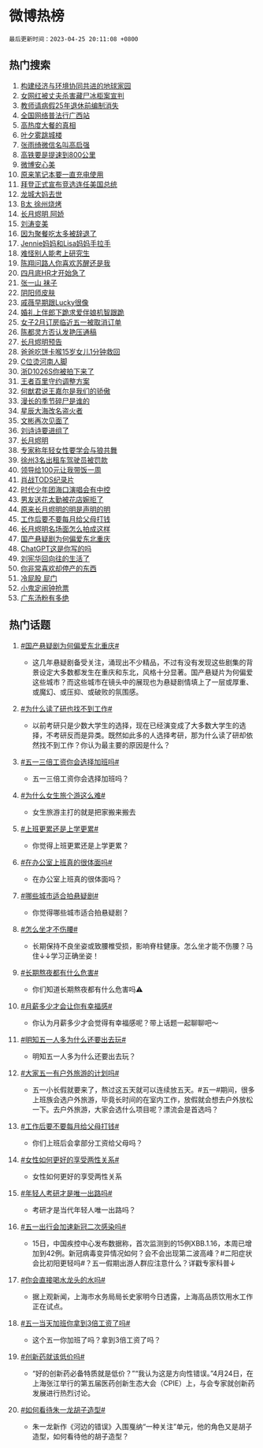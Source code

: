 # 微博热榜

`最后更新时间：2023-04-25 20:11:08 +0800`

## 热门搜索

1. [构建经济与环境协同共进的地球家园](https://m.weibo.cn/search?containerid=100103type%3D1%26t%3D10%26q%3D%23%E6%9E%84%E5%BB%BA%E7%BB%8F%E6%B5%8E%E4%B8%8E%E7%8E%AF%E5%A2%83%E5%8D%8F%E5%90%8C%E5%85%B1%E8%BF%9B%E7%9A%84%E5%9C%B0%E7%90%83%E5%AE%B6%E5%9B%AD%23&stream_entry_id=51&isnewpage=1&extparam=seat%3D1%26pos%3D0%26dgr%3D0%26filter_type%3Drealtimehot%26stream_entry_id%3D51%26c_type%3D51%26cate%3D10103%26display_time%3D1682424667%26pre_seqid%3D1682424667448927202187&luicode=10000011&lfid=106003type%253D25%2526t%253D3%2526disable_hot%253D1%2526filter_type%253Drealtimehot)
1. [女网红被丈夫杀害藏尸冰柜案宣判](https://m.weibo.cn/search?containerid=100103type%3D1%26t%3D10%26q%3D%23%E5%A5%B3%E7%BD%91%E7%BA%A2%E8%A2%AB%E4%B8%88%E5%A4%AB%E6%9D%80%E5%AE%B3%E8%97%8F%E5%B0%B8%E5%86%B0%E6%9F%9C%E6%A1%88%E5%AE%A3%E5%88%A4%23&stream_entry_id=31&isnewpage=1&extparam=seat%3D1%26cate%3D5001%26dgr%3D0%26realpos%3D1%26stream_entry_id%3D31%26pos%3D0%26flag%3D1%26lcate%3D5001%26filter_type%3Drealtimehot%26q%3D%2523%25E5%25A5%25B3%25E7%25BD%2591%25E7%25BA%25A2%25E8%25A2%25AB%25E4%25B8%2588%25E5%25A4%25AB%25E6%259D%2580%25E5%25AE%25B3%25E8%2597%258F%25E5%25B0%25B8%25E5%2586%25B0%25E6%259F%259C%25E6%25A1%2588%25E5%25AE%25A3%25E5%2588%25A4%2523%26c_type%3D31%26band_rank%3D1%26display_time%3D1682424667%26pre_seqid%3D1682424667448927202187&luicode=10000011&lfid=106003type%253D25%2526t%253D3%2526disable_hot%253D1%2526filter_type%253Drealtimehot)
1. [教师请病假25年退休前编制消失](https://m.weibo.cn/search?containerid=100103type%3D1%26t%3D10%26q%3D%23%E6%95%99%E5%B8%88%E8%AF%B7%E7%97%85%E5%81%8725%E5%B9%B4%E9%80%80%E4%BC%91%E5%89%8D%E7%BC%96%E5%88%B6%E6%B6%88%E5%A4%B1%23&stream_entry_id=31&isnewpage=1&extparam=seat%3D1%26cate%3D5001%26dgr%3D0%26realpos%3D2%26stream_entry_id%3D31%26pos%3D1%26flag%3D2%26lcate%3D5001%26filter_type%3Drealtimehot%26q%3D%2523%25E6%2595%2599%25E5%25B8%2588%25E8%25AF%25B7%25E7%2597%2585%25E5%2581%258725%25E5%25B9%25B4%25E9%2580%2580%25E4%25BC%2591%25E5%2589%258D%25E7%25BC%2596%25E5%2588%25B6%25E6%25B6%2588%25E5%25A4%25B1%2523%26c_type%3D31%26band_rank%3D2%26display_time%3D1682424667%26pre_seqid%3D1682424667448927202187&luicode=10000011&lfid=106003type%253D25%2526t%253D3%2526disable_hot%253D1%2526filter_type%253Drealtimehot)
1. [全国网络普法行广西站](https://m.weibo.cn/search?containerid=100103type%3D1%26t%3D10%26q%3D%23%E5%85%A8%E5%9B%BD%E7%BD%91%E7%BB%9C%E6%99%AE%E6%B3%95%E8%A1%8C%E5%B9%BF%E8%A5%BF%E7%AB%99%23&stream_entry_id=31&isnewpage=1&extparam=seat%3D1%26cate%3D5001%26dgr%3D0%26realpos%3D3%26stream_entry_id%3D31%26pos%3D2%26flag%3D0%26lcate%3D5001%26filter_type%3Drealtimehot%26q%3D%2523%25E5%2585%25A8%25E5%259B%25BD%25E7%25BD%2591%25E7%25BB%259C%25E6%2599%25AE%25E6%25B3%2595%25E8%25A1%258C%25E5%25B9%25BF%25E8%25A5%25BF%25E7%25AB%2599%2523%26c_type%3D31%26band_rank%3D3%26display_time%3D1682424667%26pre_seqid%3D1682424667448927202187&luicode=10000011&lfid=106003type%253D25%2526t%253D3%2526disable_hot%253D1%2526filter_type%253Drealtimehot)
1. [高热度大餐的真相](https://m.weibo.cn/search?containerid=100103type%3D1%26t%3D10%26q%3D%23%E9%AB%98%E7%83%AD%E5%BA%A6%E5%A4%A7%E9%A4%90%E7%9A%84%E7%9C%9F%E7%9B%B8%23&stream_entry_id=31&isnewpage=1&extparam=seat%3D1%26cate%3D5001%26dgr%3D0%26topic_ad%3D1%26stream_entry_id%3D31%26pos%3D3%26lcate%3D5001%26filter_type%3Drealtimehot%26q%3D%2523%25E9%25AB%2598%25E7%2583%25AD%25E5%25BA%25A6%25E5%25A4%25A7%25E9%25A4%2590%25E7%259A%2584%25E7%259C%259F%25E7%259B%25B8%2523%26c_type%3D31%26band_rank%3D4%26adid%3D187436%26display_time%3D1682424667%26pre_seqid%3D1682424667448927202187&luicode=10000011&lfid=106003type%253D25%2526t%253D3%2526disable_hot%253D1%2526filter_type%253Drealtimehot)
1. [叶夕雾跳城楼](https://m.weibo.cn/search?containerid=100103type%3D1%26t%3D10%26q%3D%23%E5%8F%B6%E5%A4%95%E9%9B%BE%E8%B7%B3%E5%9F%8E%E6%A5%BC%23&stream_entry_id=31&isnewpage=1&extparam=seat%3D1%26cate%3D5001%26dgr%3D0%26realpos%3D4%26stream_entry_id%3D31%26pos%3D4%26flag%3D1%26lcate%3D5001%26filter_type%3Drealtimehot%26q%3D%2523%25E5%258F%25B6%25E5%25A4%2595%25E9%259B%25BE%25E8%25B7%25B3%25E5%259F%258E%25E6%25A5%25BC%2523%26c_type%3D31%26band_rank%3D4%26display_time%3D1682424667%26pre_seqid%3D1682424667448927202187&luicode=10000011&lfid=106003type%253D25%2526t%253D3%2526disable_hot%253D1%2526filter_type%253Drealtimehot)
1. [张雨绮微信名叫高启强](https://m.weibo.cn/search?containerid=100103type%3D1%26t%3D10%26q%3D%23%E5%BC%A0%E9%9B%A8%E7%BB%AE%E5%BE%AE%E4%BF%A1%E5%90%8D%E5%8F%AB%E9%AB%98%E5%90%AF%E5%BC%BA%23&stream_entry_id=31&isnewpage=1&extparam=seat%3D1%26cate%3D5001%26dgr%3D0%26realpos%3D5%26stream_entry_id%3D31%26pos%3D5%26flag%3D2%26lcate%3D5001%26filter_type%3Drealtimehot%26q%3D%2523%25E5%25BC%25A0%25E9%259B%25A8%25E7%25BB%25AE%25E5%25BE%25AE%25E4%25BF%25A1%25E5%2590%258D%25E5%258F%25AB%25E9%25AB%2598%25E5%2590%25AF%25E5%25BC%25BA%2523%26c_type%3D31%26band_rank%3D5%26display_time%3D1682424667%26pre_seqid%3D1682424667448927202187&luicode=10000011&lfid=106003type%253D25%2526t%253D3%2526disable_hot%253D1%2526filter_type%253Drealtimehot)
1. [高铁要是提速到800公里](https://m.weibo.cn/search?containerid=100103type%3D1%26t%3D10%26q%3D%E9%AB%98%E9%93%81%E8%A6%81%E6%98%AF%E6%8F%90%E9%80%9F%E5%88%B0800%E5%85%AC%E9%87%8C&stream_entry_id=31&isnewpage=1&extparam=seat%3D1%26cate%3D5001%26dgr%3D0%26realpos%3D6%26stream_entry_id%3D31%26pos%3D6%26flag%3D2%26lcate%3D5001%26filter_type%3Drealtimehot%26q%3D%25E9%25AB%2598%25E9%2593%2581%25E8%25A6%2581%25E6%2598%25AF%25E6%258F%2590%25E9%2580%259F%25E5%2588%25B0800%25E5%2585%25AC%25E9%2587%258C%26c_type%3D31%26band_rank%3D6%26display_time%3D1682424667%26pre_seqid%3D1682424667448927202187&luicode=10000011&lfid=106003type%253D25%2526t%253D3%2526disable_hot%253D1%2526filter_type%253Drealtimehot)
1. [微博安心美](https://m.weibo.cn/search?containerid=100103type%3D1%26t%3D10%26q%3D%23%E5%BE%AE%E5%8D%9A%E5%AE%89%E5%BF%83%E7%BE%8E%23&stream_entry_id=31&isnewpage=1&extparam=seat%3D1%26cate%3D5001%26dgr%3D0%26stream_entry_id%3D31%26pos%3D7%26lcate%3D5001%26filter_type%3Drealtimehot%26q%3D%2523%25E5%25BE%25AE%25E5%258D%259A%25E5%25AE%2589%25E5%25BF%2583%25E7%25BE%258E%2523%26c_type%3D31%26band_rank%3D7%26adid%3D187434%26display_time%3D1682424667%26pre_seqid%3D1682424667448927202187&luicode=10000011&lfid=106003type%253D25%2526t%253D3%2526disable_hot%253D1%2526filter_type%253Drealtimehot)
1. [原来笔记本要一直充电使用](https://m.weibo.cn/search?containerid=100103type%3D1%26t%3D10%26q%3D%23%E5%8E%9F%E6%9D%A5%E7%AC%94%E8%AE%B0%E6%9C%AC%E8%A6%81%E4%B8%80%E7%9B%B4%E5%85%85%E7%94%B5%E4%BD%BF%E7%94%A8%23&stream_entry_id=31&isnewpage=1&extparam=seat%3D1%26cate%3D5001%26dgr%3D0%26realpos%3D7%26stream_entry_id%3D31%26pos%3D8%26flag%3D1%26lcate%3D5001%26filter_type%3Drealtimehot%26q%3D%2523%25E5%258E%259F%25E6%259D%25A5%25E7%25AC%2594%25E8%25AE%25B0%25E6%259C%25AC%25E8%25A6%2581%25E4%25B8%2580%25E7%259B%25B4%25E5%2585%2585%25E7%2594%25B5%25E4%25BD%25BF%25E7%2594%25A8%2523%26c_type%3D31%26band_rank%3D7%26display_time%3D1682424667%26pre_seqid%3D1682424667448927202187&luicode=10000011&lfid=106003type%253D25%2526t%253D3%2526disable_hot%253D1%2526filter_type%253Drealtimehot)
1. [拜登正式宣布竞选连任美国总统](https://m.weibo.cn/search?containerid=100103type%3D1%26t%3D10%26q%3D%23%E6%8B%9C%E7%99%BB%E6%AD%A3%E5%BC%8F%E5%AE%A3%E5%B8%83%E7%AB%9E%E9%80%89%E8%BF%9E%E4%BB%BB%E7%BE%8E%E5%9B%BD%E6%80%BB%E7%BB%9F%23&stream_entry_id=31&isnewpage=1&extparam=seat%3D1%26cate%3D5001%26dgr%3D0%26realpos%3D8%26stream_entry_id%3D31%26pos%3D9%26flag%3D0%26lcate%3D5001%26filter_type%3Drealtimehot%26q%3D%2523%25E6%258B%259C%25E7%2599%25BB%25E6%25AD%25A3%25E5%25BC%258F%25E5%25AE%25A3%25E5%25B8%2583%25E7%25AB%259E%25E9%2580%2589%25E8%25BF%259E%25E4%25BB%25BB%25E7%25BE%258E%25E5%259B%25BD%25E6%2580%25BB%25E7%25BB%259F%2523%26c_type%3D31%26band_rank%3D8%26display_time%3D1682424667%26pre_seqid%3D1682424667448927202187&luicode=10000011&lfid=106003type%253D25%2526t%253D3%2526disable_hot%253D1%2526filter_type%253Drealtimehot)
1. [龙城大妈去世](https://m.weibo.cn/search?containerid=100103type%3D1%26t%3D10%26q%3D%23%E9%BE%99%E5%9F%8E%E5%A4%A7%E5%A6%88%E5%8E%BB%E4%B8%96%23&stream_entry_id=31&isnewpage=1&extparam=seat%3D1%26cate%3D5001%26dgr%3D0%26realpos%3D9%26stream_entry_id%3D31%26pos%3D10%26flag%3D1%26lcate%3D5001%26filter_type%3Drealtimehot%26q%3D%2523%25E9%25BE%2599%25E5%259F%258E%25E5%25A4%25A7%25E5%25A6%2588%25E5%258E%25BB%25E4%25B8%2596%2523%26c_type%3D31%26band_rank%3D9%26display_time%3D1682424667%26pre_seqid%3D1682424667448927202187&luicode=10000011&lfid=106003type%253D25%2526t%253D3%2526disable_hot%253D1%2526filter_type%253Drealtimehot)
1. [B太 徐州烧烤](https://m.weibo.cn/search?containerid=100103type%3D1%26t%3D10%26q%3DB%E5%A4%AA+%E5%BE%90%E5%B7%9E%E7%83%A7%E7%83%A4&stream_entry_id=31&isnewpage=1&extparam=seat%3D1%26cate%3D5001%26dgr%3D0%26realpos%3D10%26stream_entry_id%3D31%26pos%3D11%26flag%3D0%26lcate%3D5001%26filter_type%3Drealtimehot%26q%3DB%25E5%25A4%25AA%2520%25E5%25BE%2590%25E5%25B7%259E%25E7%2583%25A7%25E7%2583%25A4%26c_type%3D31%26band_rank%3D10%26display_time%3D1682424667%26pre_seqid%3D1682424667448927202187&luicode=10000011&lfid=106003type%253D25%2526t%253D3%2526disable_hot%253D1%2526filter_type%253Drealtimehot)
1. [长月烬明 阿娇](https://m.weibo.cn/search?containerid=100103type%3D1%26t%3D10%26q%3D%E9%95%BF%E6%9C%88%E7%83%AC%E6%98%8E+%E9%98%BF%E5%A8%87&stream_entry_id=31&isnewpage=1&extparam=seat%3D1%26cate%3D5001%26dgr%3D0%26realpos%3D11%26stream_entry_id%3D31%26pos%3D12%26flag%3D2%26lcate%3D5001%26filter_type%3Drealtimehot%26q%3D%25E9%2595%25BF%25E6%259C%2588%25E7%2583%25AC%25E6%2598%258E%2520%25E9%2598%25BF%25E5%25A8%2587%26c_type%3D31%26band_rank%3D11%26display_time%3D1682424667%26pre_seqid%3D1682424667448927202187&luicode=10000011&lfid=106003type%253D25%2526t%253D3%2526disable_hot%253D1%2526filter_type%253Drealtimehot)
1. [刘涛变美](https://m.weibo.cn/search?containerid=100103type%3D1%26t%3D10%26q%3D%E5%88%98%E6%B6%9B%E5%8F%98%E7%BE%8E&stream_entry_id=31&isnewpage=1&extparam=seat%3D1%26cate%3D5001%26dgr%3D0%26realpos%3D12%26stream_entry_id%3D31%26pos%3D13%26flag%3D2%26lcate%3D5001%26filter_type%3Drealtimehot%26q%3D%25E5%2588%2598%25E6%25B6%259B%25E5%258F%2598%25E7%25BE%258E%26c_type%3D31%26band_rank%3D12%26display_time%3D1682424667%26pre_seqid%3D1682424667448927202187&luicode=10000011&lfid=106003type%253D25%2526t%253D3%2526disable_hot%253D1%2526filter_type%253Drealtimehot)
1. [因为聚餐吃太多被辞退了](https://m.weibo.cn/search?containerid=100103type%3D1%26t%3D10%26q%3D%23%E5%9B%A0%E4%B8%BA%E8%81%9A%E9%A4%90%E5%90%83%E5%A4%AA%E5%A4%9A%E8%A2%AB%E8%BE%9E%E9%80%80%E4%BA%86%23&stream_entry_id=31&isnewpage=1&extparam=seat%3D1%26cate%3D5001%26dgr%3D0%26realpos%3D13%26stream_entry_id%3D31%26pos%3D14%26flag%3D0%26lcate%3D5001%26filter_type%3Drealtimehot%26q%3D%2523%25E5%259B%25A0%25E4%25B8%25BA%25E8%2581%259A%25E9%25A4%2590%25E5%2590%2583%25E5%25A4%25AA%25E5%25A4%259A%25E8%25A2%25AB%25E8%25BE%259E%25E9%2580%2580%25E4%25BA%2586%2523%26c_type%3D31%26band_rank%3D13%26display_time%3D1682424667%26pre_seqid%3D1682424667448927202187&luicode=10000011&lfid=106003type%253D25%2526t%253D3%2526disable_hot%253D1%2526filter_type%253Drealtimehot)
1. [Jennie妈妈和Lisa妈妈手拉手](https://m.weibo.cn/search?containerid=100103type%3D1%26t%3D10%26q%3D%23Jennie%E5%A6%88%E5%A6%88%E5%92%8CLisa%E5%A6%88%E5%A6%88%E6%89%8B%E6%8B%89%E6%89%8B%23&stream_entry_id=31&isnewpage=1&extparam=seat%3D1%26cate%3D5001%26dgr%3D0%26realpos%3D14%26stream_entry_id%3D31%26pos%3D15%26flag%3D0%26lcate%3D5001%26filter_type%3Drealtimehot%26q%3D%2523Jennie%25E5%25A6%2588%25E5%25A6%2588%25E5%2592%258CLisa%25E5%25A6%2588%25E5%25A6%2588%25E6%2589%258B%25E6%258B%2589%25E6%2589%258B%2523%26c_type%3D31%26band_rank%3D14%26display_time%3D1682424667%26pre_seqid%3D1682424667448927202187&luicode=10000011&lfid=106003type%253D25%2526t%253D3%2526disable_hot%253D1%2526filter_type%253Drealtimehot)
1. [难怪别人能考上研究生](https://m.weibo.cn/search?containerid=100103type%3D1%26t%3D10%26q%3D%23%E9%9A%BE%E6%80%AA%E5%88%AB%E4%BA%BA%E8%83%BD%E8%80%83%E4%B8%8A%E7%A0%94%E7%A9%B6%E7%94%9F%23&stream_entry_id=31&isnewpage=1&extparam=seat%3D1%26cate%3D5001%26dgr%3D0%26realpos%3D15%26stream_entry_id%3D31%26pos%3D16%26flag%3D0%26lcate%3D5001%26filter_type%3Drealtimehot%26q%3D%2523%25E9%259A%25BE%25E6%2580%25AA%25E5%2588%25AB%25E4%25BA%25BA%25E8%2583%25BD%25E8%2580%2583%25E4%25B8%258A%25E7%25A0%2594%25E7%25A9%25B6%25E7%2594%259F%2523%26c_type%3D31%26band_rank%3D15%26display_time%3D1682424667%26pre_seqid%3D1682424667448927202187&luicode=10000011&lfid=106003type%253D25%2526t%253D3%2526disable_hot%253D1%2526filter_type%253Drealtimehot)
1. [陈翔问路人你喜欢苏醒还是我](https://m.weibo.cn/search?containerid=100103type%3D1%26t%3D10%26q%3D%23%E9%99%88%E7%BF%94%E9%97%AE%E8%B7%AF%E4%BA%BA%E4%BD%A0%E5%96%9C%E6%AC%A2%E8%8B%8F%E9%86%92%E8%BF%98%E6%98%AF%E6%88%91%23&stream_entry_id=31&isnewpage=1&extparam=seat%3D1%26cate%3D5001%26dgr%3D0%26realpos%3D16%26stream_entry_id%3D31%26pos%3D17%26flag%3D1%26lcate%3D5001%26filter_type%3Drealtimehot%26q%3D%2523%25E9%2599%2588%25E7%25BF%2594%25E9%2597%25AE%25E8%25B7%25AF%25E4%25BA%25BA%25E4%25BD%25A0%25E5%2596%259C%25E6%25AC%25A2%25E8%258B%258F%25E9%2586%2592%25E8%25BF%2598%25E6%2598%25AF%25E6%2588%2591%2523%26c_type%3D31%26band_rank%3D16%26display_time%3D1682424667%26pre_seqid%3D1682424667448927202187&luicode=10000011&lfid=106003type%253D25%2526t%253D3%2526disable_hot%253D1%2526filter_type%253Drealtimehot)
1. [四月底HR才开始急了](https://m.weibo.cn/search?containerid=100103type%3D1%26t%3D10%26q%3D%23%E5%9B%9B%E6%9C%88%E5%BA%95HR%E6%89%8D%E5%BC%80%E5%A7%8B%E6%80%A5%E4%BA%86%23&stream_entry_id=31&isnewpage=1&extparam=seat%3D1%26cate%3D5001%26dgr%3D0%26realpos%3D17%26stream_entry_id%3D31%26pos%3D18%26flag%3D1%26lcate%3D5001%26filter_type%3Drealtimehot%26q%3D%2523%25E5%259B%259B%25E6%259C%2588%25E5%25BA%2595HR%25E6%2589%258D%25E5%25BC%2580%25E5%25A7%258B%25E6%2580%25A5%25E4%25BA%2586%2523%26c_type%3D31%26band_rank%3D17%26display_time%3D1682424667%26pre_seqid%3D1682424667448927202187&luicode=10000011&lfid=106003type%253D25%2526t%253D3%2526disable_hot%253D1%2526filter_type%253Drealtimehot)
1. [张一山 袜子](https://m.weibo.cn/search?containerid=100103type%3D1%26t%3D10%26q%3D%E5%BC%A0%E4%B8%80%E5%B1%B1+%E8%A2%9C%E5%AD%90&stream_entry_id=31&isnewpage=1&extparam=seat%3D1%26cate%3D5001%26dgr%3D0%26realpos%3D18%26stream_entry_id%3D31%26pos%3D19%26flag%3D0%26lcate%3D5001%26filter_type%3Drealtimehot%26q%3D%25E5%25BC%25A0%25E4%25B8%2580%25E5%25B1%25B1%2520%25E8%25A2%259C%25E5%25AD%2590%26c_type%3D31%26band_rank%3D18%26display_time%3D1682424667%26pre_seqid%3D1682424667448927202187&luicode=10000011&lfid=106003type%253D25%2526t%253D3%2526disable_hot%253D1%2526filter_type%253Drealtimehot)
1. [阴阳师皮肤](https://m.weibo.cn/search?containerid=100103type%3D1%26t%3D10%26q%3D%E9%98%B4%E9%98%B3%E5%B8%88%E7%9A%AE%E8%82%A4&stream_entry_id=31&isnewpage=1&extparam=seat%3D1%26cate%3D5001%26dgr%3D0%26realpos%3D19%26stream_entry_id%3D31%26pos%3D20%26flag%3D1%26lcate%3D5001%26filter_type%3Drealtimehot%26q%3D%25E9%2598%25B4%25E9%2598%25B3%25E5%25B8%2588%25E7%259A%25AE%25E8%2582%25A4%26c_type%3D31%26band_rank%3D19%26display_time%3D1682424667%26pre_seqid%3D1682424667448927202187&luicode=10000011&lfid=106003type%253D25%2526t%253D3%2526disable_hot%253D1%2526filter_type%253Drealtimehot)
1. [戚薇早期跟Lucky很像](https://m.weibo.cn/search?containerid=100103type%3D1%26t%3D10%26q%3D%23%E6%88%9A%E8%96%87%E6%97%A9%E6%9C%9F%E8%B7%9FLucky%E5%BE%88%E5%83%8F%23&stream_entry_id=31&isnewpage=1&extparam=seat%3D1%26cate%3D5001%26dgr%3D0%26realpos%3D20%26stream_entry_id%3D31%26pos%3D21%26flag%3D1%26lcate%3D5001%26filter_type%3Drealtimehot%26q%3D%2523%25E6%2588%259A%25E8%2596%2587%25E6%2597%25A9%25E6%259C%259F%25E8%25B7%259FLucky%25E5%25BE%2588%25E5%2583%258F%2523%26c_type%3D31%26band_rank%3D20%26display_time%3D1682424667%26pre_seqid%3D1682424667448927202187&luicode=10000011&lfid=106003type%253D25%2526t%253D3%2526disable_hot%253D1%2526filter_type%253Drealtimehot)
1. [婚礼上伴郎下跪求爱伴娘机智跟跪](https://m.weibo.cn/search?containerid=100103type%3D1%26t%3D10%26q%3D%23%E5%A9%9A%E7%A4%BC%E4%B8%8A%E4%BC%B4%E9%83%8E%E4%B8%8B%E8%B7%AA%E6%B1%82%E7%88%B1%E4%BC%B4%E5%A8%98%E6%9C%BA%E6%99%BA%E8%B7%9F%E8%B7%AA%23&stream_entry_id=31&isnewpage=1&extparam=seat%3D1%26cate%3D5001%26dgr%3D0%26realpos%3D21%26stream_entry_id%3D31%26pos%3D22%26flag%3D1%26lcate%3D5001%26filter_type%3Drealtimehot%26q%3D%2523%25E5%25A9%259A%25E7%25A4%25BC%25E4%25B8%258A%25E4%25BC%25B4%25E9%2583%258E%25E4%25B8%258B%25E8%25B7%25AA%25E6%25B1%2582%25E7%2588%25B1%25E4%25BC%25B4%25E5%25A8%2598%25E6%259C%25BA%25E6%2599%25BA%25E8%25B7%259F%25E8%25B7%25AA%2523%26c_type%3D31%26band_rank%3D21%26display_time%3D1682424667%26pre_seqid%3D1682424667448927202187&luicode=10000011&lfid=106003type%253D25%2526t%253D3%2526disable_hot%253D1%2526filter_type%253Drealtimehot)
1. [女子2月订房临近五一被取消订单](https://m.weibo.cn/search?containerid=100103type%3D1%26t%3D10%26q%3D%23%E5%A5%B3%E5%AD%902%E6%9C%88%E8%AE%A2%E6%88%BF%E4%B8%B4%E8%BF%91%E4%BA%94%E4%B8%80%E8%A2%AB%E5%8F%96%E6%B6%88%E8%AE%A2%E5%8D%95%23&stream_entry_id=31&isnewpage=1&extparam=seat%3D1%26cate%3D5001%26dgr%3D0%26realpos%3D22%26stream_entry_id%3D31%26pos%3D23%26flag%3D1%26lcate%3D5001%26filter_type%3Drealtimehot%26q%3D%2523%25E5%25A5%25B3%25E5%25AD%25902%25E6%259C%2588%25E8%25AE%25A2%25E6%2588%25BF%25E4%25B8%25B4%25E8%25BF%2591%25E4%25BA%2594%25E4%25B8%2580%25E8%25A2%25AB%25E5%258F%2596%25E6%25B6%2588%25E8%25AE%25A2%25E5%258D%2595%2523%26c_type%3D31%26band_rank%3D22%26display_time%3D1682424667%26pre_seqid%3D1682424667448927202187&luicode=10000011&lfid=106003type%253D25%2526t%253D3%2526disable_hot%253D1%2526filter_type%253Drealtimehot)
1. [陈都灵方否认发艳压通稿](https://m.weibo.cn/search?containerid=100103type%3D1%26t%3D10%26q%3D%23%E9%99%88%E9%83%BD%E7%81%B5%E6%96%B9%E5%90%A6%E8%AE%A4%E5%8F%91%E8%89%B3%E5%8E%8B%E9%80%9A%E7%A8%BF%23&stream_entry_id=31&isnewpage=1&extparam=seat%3D1%26cate%3D5001%26dgr%3D0%26realpos%3D23%26stream_entry_id%3D31%26pos%3D24%26flag%3D0%26lcate%3D5001%26filter_type%3Drealtimehot%26q%3D%2523%25E9%2599%2588%25E9%2583%25BD%25E7%2581%25B5%25E6%2596%25B9%25E5%2590%25A6%25E8%25AE%25A4%25E5%258F%2591%25E8%2589%25B3%25E5%258E%258B%25E9%2580%259A%25E7%25A8%25BF%2523%26c_type%3D31%26band_rank%3D23%26display_time%3D1682424667%26pre_seqid%3D1682424667448927202187&luicode=10000011&lfid=106003type%253D25%2526t%253D3%2526disable_hot%253D1%2526filter_type%253Drealtimehot)
1. [长月烬明预告](https://m.weibo.cn/search?containerid=100103type%3D1%26t%3D10%26q%3D%E9%95%BF%E6%9C%88%E7%83%AC%E6%98%8E%E9%A2%84%E5%91%8A&stream_entry_id=31&isnewpage=1&extparam=seat%3D1%26cate%3D5001%26dgr%3D0%26realpos%3D24%26stream_entry_id%3D31%26pos%3D25%26flag%3D1%26lcate%3D5001%26filter_type%3Drealtimehot%26q%3D%25E9%2595%25BF%25E6%259C%2588%25E7%2583%25AC%25E6%2598%258E%25E9%25A2%2584%25E5%2591%258A%26c_type%3D31%26band_rank%3D24%26display_time%3D1682424667%26pre_seqid%3D1682424667448927202187&luicode=10000011&lfid=106003type%253D25%2526t%253D3%2526disable_hot%253D1%2526filter_type%253Drealtimehot)
1. [爸爸吃饼卡喉15岁女儿1分钟救回](https://m.weibo.cn/search?containerid=100103type%3D1%26t%3D10%26q%3D%23%E7%88%B8%E7%88%B8%E5%90%83%E9%A5%BC%E5%8D%A1%E5%96%8915%E5%B2%81%E5%A5%B3%E5%84%BF1%E5%88%86%E9%92%9F%E6%95%91%E5%9B%9E%23&stream_entry_id=31&isnewpage=1&extparam=seat%3D1%26cate%3D5001%26dgr%3D0%26realpos%3D25%26stream_entry_id%3D31%26pos%3D26%26flag%3D0%26lcate%3D5001%26filter_type%3Drealtimehot%26q%3D%2523%25E7%2588%25B8%25E7%2588%25B8%25E5%2590%2583%25E9%25A5%25BC%25E5%258D%25A1%25E5%2596%258915%25E5%25B2%2581%25E5%25A5%25B3%25E5%2584%25BF1%25E5%2588%2586%25E9%2592%259F%25E6%2595%2591%25E5%259B%259E%2523%26c_type%3D31%26band_rank%3D25%26display_time%3D1682424667%26pre_seqid%3D1682424667448927202187&luicode=10000011&lfid=106003type%253D25%2526t%253D3%2526disable_hot%253D1%2526filter_type%253Drealtimehot)
1. [C位烫河南人脚](https://m.weibo.cn/search?containerid=100103type%3D1%26t%3D10%26q%3D%23C%E4%BD%8D%E7%83%AB%E6%B2%B3%E5%8D%97%E4%BA%BA%E8%84%9A%23&stream_entry_id=31&isnewpage=1&extparam=seat%3D1%26cate%3D5001%26dgr%3D0%26realpos%3D26%26stream_entry_id%3D31%26pos%3D27%26flag%3D1%26lcate%3D5001%26filter_type%3Drealtimehot%26q%3D%2523C%25E4%25BD%258D%25E7%2583%25AB%25E6%25B2%25B3%25E5%258D%2597%25E4%25BA%25BA%25E8%2584%259A%2523%26c_type%3D31%26band_rank%3D26%26display_time%3D1682424667%26pre_seqid%3D1682424667448927202187&luicode=10000011&lfid=106003type%253D25%2526t%253D3%2526disable_hot%253D1%2526filter_type%253Drealtimehot)
1. [浙D1026S你被拍下来了](https://m.weibo.cn/search?containerid=100103type%3D1%26t%3D10%26q%3D%23%E6%B5%99D1026S%E4%BD%A0%E8%A2%AB%E6%8B%8D%E4%B8%8B%E6%9D%A5%E4%BA%86%23&stream_entry_id=31&isnewpage=1&extparam=seat%3D1%26cate%3D5001%26dgr%3D0%26realpos%3D27%26stream_entry_id%3D31%26pos%3D28%26flag%3D0%26lcate%3D5001%26filter_type%3Drealtimehot%26q%3D%2523%25E6%25B5%2599D1026S%25E4%25BD%25A0%25E8%25A2%25AB%25E6%258B%258D%25E4%25B8%258B%25E6%259D%25A5%25E4%25BA%2586%2523%26c_type%3D31%26band_rank%3D27%26display_time%3D1682424667%26pre_seqid%3D1682424667448927202187&luicode=10000011&lfid=106003type%253D25%2526t%253D3%2526disable_hot%253D1%2526filter_type%253Drealtimehot)
1. [王者百里守约调整方案](https://m.weibo.cn/search?containerid=100103type%3D1%26t%3D10%26q%3D%23%E7%8E%8B%E8%80%85%E7%99%BE%E9%87%8C%E5%AE%88%E7%BA%A6%E8%B0%83%E6%95%B4%E6%96%B9%E6%A1%88%23&stream_entry_id=31&isnewpage=1&extparam=seat%3D1%26cate%3D5001%26dgr%3D0%26realpos%3D28%26stream_entry_id%3D31%26pos%3D29%26flag%3D1%26lcate%3D5001%26filter_type%3Drealtimehot%26q%3D%2523%25E7%258E%258B%25E8%2580%2585%25E7%2599%25BE%25E9%2587%258C%25E5%25AE%2588%25E7%25BA%25A6%25E8%25B0%2583%25E6%2595%25B4%25E6%2596%25B9%25E6%25A1%2588%2523%26c_type%3D31%26band_rank%3D28%26display_time%3D1682424667%26pre_seqid%3D1682424667448927202187&luicode=10000011&lfid=106003type%253D25%2526t%253D3%2526disable_hot%253D1%2526filter_type%253Drealtimehot)
1. [何猷君说王嘉尔是我们的骄傲](https://m.weibo.cn/search?containerid=100103type%3D1%26t%3D10%26q%3D%23%E4%BD%95%E7%8C%B7%E5%90%9B%E8%AF%B4%E7%8E%8B%E5%98%89%E5%B0%94%E6%98%AF%E6%88%91%E4%BB%AC%E7%9A%84%E9%AA%84%E5%82%B2%23&stream_entry_id=31&isnewpage=1&extparam=seat%3D1%26cate%3D5001%26dgr%3D0%26realpos%3D29%26stream_entry_id%3D31%26pos%3D30%26flag%3D0%26lcate%3D5001%26filter_type%3Drealtimehot%26q%3D%2523%25E4%25BD%2595%25E7%258C%25B7%25E5%2590%259B%25E8%25AF%25B4%25E7%258E%258B%25E5%2598%2589%25E5%25B0%2594%25E6%2598%25AF%25E6%2588%2591%25E4%25BB%25AC%25E7%259A%2584%25E9%25AA%2584%25E5%2582%25B2%2523%26c_type%3D31%26band_rank%3D29%26display_time%3D1682424667%26pre_seqid%3D1682424667448927202187&luicode=10000011&lfid=106003type%253D25%2526t%253D3%2526disable_hot%253D1%2526filter_type%253Drealtimehot)
1. [漫长的季节碎尸是谁的](https://m.weibo.cn/search?containerid=100103type%3D1%26t%3D10%26q%3D%23%E6%BC%AB%E9%95%BF%E7%9A%84%E5%AD%A3%E8%8A%82%E7%A2%8E%E5%B0%B8%E6%98%AF%E8%B0%81%E7%9A%84%23&stream_entry_id=31&isnewpage=1&extparam=seat%3D1%26cate%3D5001%26dgr%3D0%26realpos%3D30%26stream_entry_id%3D31%26pos%3D31%26flag%3D1%26lcate%3D5001%26filter_type%3Drealtimehot%26q%3D%2523%25E6%25BC%25AB%25E9%2595%25BF%25E7%259A%2584%25E5%25AD%25A3%25E8%258A%2582%25E7%25A2%258E%25E5%25B0%25B8%25E6%2598%25AF%25E8%25B0%2581%25E7%259A%2584%2523%26c_type%3D31%26band_rank%3D30%26display_time%3D1682424667%26pre_seqid%3D1682424667448927202187&luicode=10000011&lfid=106003type%253D25%2526t%253D3%2526disable_hot%253D1%2526filter_type%253Drealtimehot)
1. [星辰大海改名盗火者](https://m.weibo.cn/search?containerid=100103type%3D1%26t%3D10%26q%3D%23%E6%98%9F%E8%BE%B0%E5%A4%A7%E6%B5%B7%E6%94%B9%E5%90%8D%E7%9B%97%E7%81%AB%E8%80%85%23&stream_entry_id=31&isnewpage=1&extparam=seat%3D1%26cate%3D5001%26dgr%3D0%26realpos%3D31%26stream_entry_id%3D31%26pos%3D32%26flag%3D1%26lcate%3D5001%26filter_type%3Drealtimehot%26q%3D%2523%25E6%2598%259F%25E8%25BE%25B0%25E5%25A4%25A7%25E6%25B5%25B7%25E6%2594%25B9%25E5%2590%258D%25E7%259B%2597%25E7%2581%25AB%25E8%2580%2585%2523%26c_type%3D31%26band_rank%3D31%26display_time%3D1682424667%26pre_seqid%3D1682424667448927202187&luicode=10000011&lfid=106003type%253D25%2526t%253D3%2526disable_hot%253D1%2526filter_type%253Drealtimehot)
1. [文彬再次见面了](https://m.weibo.cn/search?containerid=100103type%3D1%26t%3D10%26q%3D%23%E6%96%87%E5%BD%AC%E5%86%8D%E6%AC%A1%E8%A7%81%E9%9D%A2%E4%BA%86%23&stream_entry_id=31&isnewpage=1&extparam=seat%3D1%26cate%3D5001%26dgr%3D0%26realpos%3D32%26stream_entry_id%3D31%26pos%3D33%26flag%3D0%26lcate%3D5001%26filter_type%3Drealtimehot%26q%3D%2523%25E6%2596%2587%25E5%25BD%25AC%25E5%2586%258D%25E6%25AC%25A1%25E8%25A7%2581%25E9%259D%25A2%25E4%25BA%2586%2523%26c_type%3D31%26band_rank%3D32%26display_time%3D1682424667%26pre_seqid%3D1682424667448927202187&luicode=10000011&lfid=106003type%253D25%2526t%253D3%2526disable_hot%253D1%2526filter_type%253Drealtimehot)
1. [刘诗诗要进组了](https://m.weibo.cn/search?containerid=100103type%3D1%26t%3D10%26q%3D%23%E5%88%98%E8%AF%97%E8%AF%97%E8%A6%81%E8%BF%9B%E7%BB%84%E4%BA%86%23&stream_entry_id=31&isnewpage=1&extparam=seat%3D1%26cate%3D5001%26dgr%3D0%26realpos%3D33%26stream_entry_id%3D31%26pos%3D34%26flag%3D0%26lcate%3D5001%26filter_type%3Drealtimehot%26q%3D%2523%25E5%2588%2598%25E8%25AF%2597%25E8%25AF%2597%25E8%25A6%2581%25E8%25BF%259B%25E7%25BB%2584%25E4%25BA%2586%2523%26c_type%3D31%26band_rank%3D33%26display_time%3D1682424667%26pre_seqid%3D1682424667448927202187&luicode=10000011&lfid=106003type%253D25%2526t%253D3%2526disable_hot%253D1%2526filter_type%253Drealtimehot)
1. [长月烬明](https://m.weibo.cn/search?containerid=100103type%3D1%26t%3D10%26q%3D%E9%95%BF%E6%9C%88%E7%83%AC%E6%98%8E&stream_entry_id=31&isnewpage=1&extparam=seat%3D1%26cate%3D5001%26dgr%3D0%26realpos%3D34%26stream_entry_id%3D31%26pos%3D35%26flag%3D0%26lcate%3D5001%26filter_type%3Drealtimehot%26q%3D%25E9%2595%25BF%25E6%259C%2588%25E7%2583%25AC%25E6%2598%258E%26c_type%3D31%26band_rank%3D34%26display_time%3D1682424667%26pre_seqid%3D1682424667448927202187&luicode=10000011&lfid=106003type%253D25%2526t%253D3%2526disable_hot%253D1%2526filter_type%253Drealtimehot)
1. [专家称年轻女性要学会与狼共舞](https://m.weibo.cn/search?containerid=100103type%3D1%26t%3D10%26q%3D%23%E4%B8%93%E5%AE%B6%E7%A7%B0%E5%B9%B4%E8%BD%BB%E5%A5%B3%E6%80%A7%E8%A6%81%E5%AD%A6%E4%BC%9A%E4%B8%8E%E7%8B%BC%E5%85%B1%E8%88%9E%23&stream_entry_id=31&isnewpage=1&extparam=seat%3D1%26cate%3D5001%26dgr%3D0%26realpos%3D35%26stream_entry_id%3D31%26pos%3D36%26flag%3D0%26lcate%3D5001%26filter_type%3Drealtimehot%26q%3D%2523%25E4%25B8%2593%25E5%25AE%25B6%25E7%25A7%25B0%25E5%25B9%25B4%25E8%25BD%25BB%25E5%25A5%25B3%25E6%2580%25A7%25E8%25A6%2581%25E5%25AD%25A6%25E4%25BC%259A%25E4%25B8%258E%25E7%258B%25BC%25E5%2585%25B1%25E8%2588%259E%2523%26c_type%3D31%26band_rank%3D35%26display_time%3D1682424667%26pre_seqid%3D1682424667448927202187&luicode=10000011&lfid=106003type%253D25%2526t%253D3%2526disable_hot%253D1%2526filter_type%253Drealtimehot)
1. [徐州3名出租车驾驶员被罚款](https://m.weibo.cn/search?containerid=100103type%3D1%26t%3D10%26q%3D%23%E5%BE%90%E5%B7%9E3%E5%90%8D%E5%87%BA%E7%A7%9F%E8%BD%A6%E9%A9%BE%E9%A9%B6%E5%91%98%E8%A2%AB%E7%BD%9A%E6%AC%BE%23&stream_entry_id=31&isnewpage=1&extparam=seat%3D1%26cate%3D5001%26dgr%3D0%26realpos%3D36%26stream_entry_id%3D31%26pos%3D37%26flag%3D0%26lcate%3D5001%26filter_type%3Drealtimehot%26q%3D%2523%25E5%25BE%2590%25E5%25B7%259E3%25E5%2590%258D%25E5%2587%25BA%25E7%25A7%259F%25E8%25BD%25A6%25E9%25A9%25BE%25E9%25A9%25B6%25E5%2591%2598%25E8%25A2%25AB%25E7%25BD%259A%25E6%25AC%25BE%2523%26c_type%3D31%26band_rank%3D36%26display_time%3D1682424667%26pre_seqid%3D1682424667448927202187&luicode=10000011&lfid=106003type%253D25%2526t%253D3%2526disable_hot%253D1%2526filter_type%253Drealtimehot)
1. [领导给100元让我带饭一周](https://m.weibo.cn/search?containerid=100103type%3D1%26t%3D10%26q%3D%23%E9%A2%86%E5%AF%BC%E7%BB%99100%E5%85%83%E8%AE%A9%E6%88%91%E5%B8%A6%E9%A5%AD%E4%B8%80%E5%91%A8%23&stream_entry_id=31&isnewpage=1&extparam=seat%3D1%26cate%3D5001%26dgr%3D0%26realpos%3D37%26stream_entry_id%3D31%26pos%3D38%26flag%3D0%26lcate%3D5001%26filter_type%3Drealtimehot%26q%3D%2523%25E9%25A2%2586%25E5%25AF%25BC%25E7%25BB%2599100%25E5%2585%2583%25E8%25AE%25A9%25E6%2588%2591%25E5%25B8%25A6%25E9%25A5%25AD%25E4%25B8%2580%25E5%2591%25A8%2523%26c_type%3D31%26band_rank%3D37%26display_time%3D1682424667%26pre_seqid%3D1682424667448927202187&luicode=10000011&lfid=106003type%253D25%2526t%253D3%2526disable_hot%253D1%2526filter_type%253Drealtimehot)
1. [肖战TODS纪录片](https://m.weibo.cn/search?containerid=100103type%3D1%26t%3D10%26q%3D%23%E8%82%96%E6%88%98TODS%E7%BA%AA%E5%BD%95%E7%89%87%23&stream_entry_id=31&isnewpage=1&extparam=seat%3D1%26cate%3D5001%26dgr%3D0%26realpos%3D38%26stream_entry_id%3D31%26pos%3D39%26flag%3D1%26lcate%3D5001%26filter_type%3Drealtimehot%26q%3D%2523%25E8%2582%2596%25E6%2588%2598TODS%25E7%25BA%25AA%25E5%25BD%2595%25E7%2589%2587%2523%26c_type%3D31%26band_rank%3D38%26display_time%3D1682424667%26pre_seqid%3D1682424667448927202187&luicode=10000011&lfid=106003type%253D25%2526t%253D3%2526disable_hot%253D1%2526filter_type%253Drealtimehot)
1. [时代少年团海口演唱会有中控](https://m.weibo.cn/search?containerid=100103type%3D1%26t%3D10%26q%3D%23%E6%97%B6%E4%BB%A3%E5%B0%91%E5%B9%B4%E5%9B%A2%E6%B5%B7%E5%8F%A3%E6%BC%94%E5%94%B1%E4%BC%9A%E6%9C%89%E4%B8%AD%E6%8E%A7%23&stream_entry_id=31&isnewpage=1&extparam=seat%3D1%26cate%3D5001%26dgr%3D0%26realpos%3D39%26stream_entry_id%3D31%26pos%3D40%26flag%3D1%26lcate%3D5001%26filter_type%3Drealtimehot%26q%3D%2523%25E6%2597%25B6%25E4%25BB%25A3%25E5%25B0%2591%25E5%25B9%25B4%25E5%259B%25A2%25E6%25B5%25B7%25E5%258F%25A3%25E6%25BC%2594%25E5%2594%25B1%25E4%25BC%259A%25E6%259C%2589%25E4%25B8%25AD%25E6%258E%25A7%2523%26c_type%3D31%26band_rank%3D39%26display_time%3D1682424667%26pre_seqid%3D1682424667448927202187&luicode=10000011&lfid=106003type%253D25%2526t%253D3%2526disable_hot%253D1%2526filter_type%253Drealtimehot)
1. [男友送花太勤被花店婉拒了](https://m.weibo.cn/search?containerid=100103type%3D1%26t%3D10%26q%3D%23%E7%94%B7%E5%8F%8B%E9%80%81%E8%8A%B1%E5%A4%AA%E5%8B%A4%E8%A2%AB%E8%8A%B1%E5%BA%97%E5%A9%89%E6%8B%92%E4%BA%86%23&stream_entry_id=31&isnewpage=1&extparam=seat%3D1%26cate%3D5001%26dgr%3D0%26realpos%3D40%26stream_entry_id%3D31%26pos%3D41%26flag%3D0%26lcate%3D5001%26filter_type%3Drealtimehot%26q%3D%2523%25E7%2594%25B7%25E5%258F%258B%25E9%2580%2581%25E8%258A%25B1%25E5%25A4%25AA%25E5%258B%25A4%25E8%25A2%25AB%25E8%258A%25B1%25E5%25BA%2597%25E5%25A9%2589%25E6%258B%2592%25E4%25BA%2586%2523%26c_type%3D31%26band_rank%3D40%26display_time%3D1682424667%26pre_seqid%3D1682424667448927202187&luicode=10000011&lfid=106003type%253D25%2526t%253D3%2526disable_hot%253D1%2526filter_type%253Drealtimehot)
1. [原来长月烬明的明是声明的明](https://m.weibo.cn/search?containerid=100103type%3D1%26t%3D10%26q%3D%23%E5%8E%9F%E6%9D%A5%E9%95%BF%E6%9C%88%E7%83%AC%E6%98%8E%E7%9A%84%E6%98%8E%E6%98%AF%E5%A3%B0%E6%98%8E%E7%9A%84%E6%98%8E%23&stream_entry_id=31&isnewpage=1&extparam=seat%3D1%26cate%3D5001%26dgr%3D0%26realpos%3D41%26stream_entry_id%3D31%26pos%3D42%26flag%3D0%26lcate%3D5001%26filter_type%3Drealtimehot%26q%3D%2523%25E5%258E%259F%25E6%259D%25A5%25E9%2595%25BF%25E6%259C%2588%25E7%2583%25AC%25E6%2598%258E%25E7%259A%2584%25E6%2598%258E%25E6%2598%25AF%25E5%25A3%25B0%25E6%2598%258E%25E7%259A%2584%25E6%2598%258E%2523%26c_type%3D31%26band_rank%3D41%26display_time%3D1682424667%26pre_seqid%3D1682424667448927202187&luicode=10000011&lfid=106003type%253D25%2526t%253D3%2526disable_hot%253D1%2526filter_type%253Drealtimehot)
1. [工作后要不要每月给父母打钱](https://m.weibo.cn/search?containerid=100103type%3D1%26t%3D10%26q%3D%23%E5%B7%A5%E4%BD%9C%E5%90%8E%E8%A6%81%E4%B8%8D%E8%A6%81%E6%AF%8F%E6%9C%88%E7%BB%99%E7%88%B6%E6%AF%8D%E6%89%93%E9%92%B1%23&stream_entry_id=31&isnewpage=1&extparam=seat%3D1%26cate%3D5001%26dgr%3D0%26realpos%3D42%26stream_entry_id%3D31%26pos%3D43%26flag%3D1%26lcate%3D5001%26filter_type%3Drealtimehot%26q%3D%2523%25E5%25B7%25A5%25E4%25BD%259C%25E5%2590%258E%25E8%25A6%2581%25E4%25B8%258D%25E8%25A6%2581%25E6%25AF%258F%25E6%259C%2588%25E7%25BB%2599%25E7%2588%25B6%25E6%25AF%258D%25E6%2589%2593%25E9%2592%25B1%2523%26c_type%3D31%26band_rank%3D42%26display_time%3D1682424667%26pre_seqid%3D1682424667448927202187&luicode=10000011&lfid=106003type%253D25%2526t%253D3%2526disable_hot%253D1%2526filter_type%253Drealtimehot)
1. [长月烬明名场面怎么拍成这样](https://m.weibo.cn/search?containerid=100103type%3D1%26t%3D10%26q%3D%E9%95%BF%E6%9C%88%E7%83%AC%E6%98%8E%E5%90%8D%E5%9C%BA%E9%9D%A2%E6%80%8E%E4%B9%88%E6%8B%8D%E6%88%90%E8%BF%99%E6%A0%B7&stream_entry_id=31&isnewpage=1&extparam=seat%3D1%26cate%3D5001%26dgr%3D0%26realpos%3D43%26stream_entry_id%3D31%26pos%3D44%26flag%3D1%26lcate%3D5001%26filter_type%3Drealtimehot%26q%3D%25E9%2595%25BF%25E6%259C%2588%25E7%2583%25AC%25E6%2598%258E%25E5%2590%258D%25E5%259C%25BA%25E9%259D%25A2%25E6%2580%258E%25E4%25B9%2588%25E6%258B%258D%25E6%2588%2590%25E8%25BF%2599%25E6%25A0%25B7%26c_type%3D31%26band_rank%3D43%26display_time%3D1682424667%26pre_seqid%3D1682424667448927202187&luicode=10000011&lfid=106003type%253D25%2526t%253D3%2526disable_hot%253D1%2526filter_type%253Drealtimehot)
1. [国产悬疑剧为何偏爱东北重庆](https://m.weibo.cn/search?containerid=100103type%3D1%26t%3D10%26q%3D%23%E5%9B%BD%E4%BA%A7%E6%82%AC%E7%96%91%E5%89%A7%E4%B8%BA%E4%BD%95%E5%81%8F%E7%88%B1%E4%B8%9C%E5%8C%97%E9%87%8D%E5%BA%86%23&stream_entry_id=31&isnewpage=1&extparam=seat%3D1%26cate%3D5001%26dgr%3D0%26realpos%3D44%26stream_entry_id%3D31%26pos%3D45%26flag%3D0%26lcate%3D5001%26filter_type%3Drealtimehot%26q%3D%2523%25E5%259B%25BD%25E4%25BA%25A7%25E6%2582%25AC%25E7%2596%2591%25E5%2589%25A7%25E4%25B8%25BA%25E4%25BD%2595%25E5%2581%258F%25E7%2588%25B1%25E4%25B8%259C%25E5%258C%2597%25E9%2587%258D%25E5%25BA%2586%2523%26c_type%3D31%26band_rank%3D44%26display_time%3D1682424667%26pre_seqid%3D1682424667448927202187&luicode=10000011&lfid=106003type%253D25%2526t%253D3%2526disable_hot%253D1%2526filter_type%253Drealtimehot)
1. [ChatGPT这是你写的吗](https://m.weibo.cn/search?containerid=100103type%3D1%26t%3D10%26q%3DChatGPT%E8%BF%99%E6%98%AF%E4%BD%A0%E5%86%99%E7%9A%84%E5%90%97&stream_entry_id=31&isnewpage=1&extparam=seat%3D1%26cate%3D5001%26dgr%3D0%26realpos%3D45%26stream_entry_id%3D31%26pos%3D46%26flag%3D1%26lcate%3D5001%26filter_type%3Drealtimehot%26q%3DChatGPT%25E8%25BF%2599%25E6%2598%25AF%25E4%25BD%25A0%25E5%2586%2599%25E7%259A%2584%25E5%2590%2597%26c_type%3D31%26band_rank%3D45%26display_time%3D1682424667%26pre_seqid%3D1682424667448927202187&luicode=10000011&lfid=106003type%253D25%2526t%253D3%2526disable_hot%253D1%2526filter_type%253Drealtimehot)
1. [刘宪华回向往的生活了](https://m.weibo.cn/search?containerid=100103type%3D1%26t%3D10%26q%3D%23%E5%88%98%E5%AE%AA%E5%8D%8E%E5%9B%9E%E5%90%91%E5%BE%80%E7%9A%84%E7%94%9F%E6%B4%BB%E4%BA%86%23&stream_entry_id=31&isnewpage=1&extparam=seat%3D1%26cate%3D5001%26dgr%3D0%26realpos%3D46%26stream_entry_id%3D31%26pos%3D47%26flag%3D0%26lcate%3D5001%26filter_type%3Drealtimehot%26q%3D%2523%25E5%2588%2598%25E5%25AE%25AA%25E5%258D%258E%25E5%259B%259E%25E5%2590%2591%25E5%25BE%2580%25E7%259A%2584%25E7%2594%259F%25E6%25B4%25BB%25E4%25BA%2586%2523%26c_type%3D31%26band_rank%3D46%26display_time%3D1682424667%26pre_seqid%3D1682424667448927202187&luicode=10000011&lfid=106003type%253D25%2526t%253D3%2526disable_hot%253D1%2526filter_type%253Drealtimehot)
1. [你非常喜欢却停产的东西](https://m.weibo.cn/search?containerid=100103type%3D1%26t%3D10%26q%3D%E4%BD%A0%E9%9D%9E%E5%B8%B8%E5%96%9C%E6%AC%A2%E5%8D%B4%E5%81%9C%E4%BA%A7%E7%9A%84%E4%B8%9C%E8%A5%BF&stream_entry_id=31&isnewpage=1&extparam=seat%3D1%26cate%3D5001%26dgr%3D0%26realpos%3D47%26stream_entry_id%3D31%26pos%3D48%26flag%3D0%26lcate%3D5001%26filter_type%3Drealtimehot%26q%3D%25E4%25BD%25A0%25E9%259D%259E%25E5%25B8%25B8%25E5%2596%259C%25E6%25AC%25A2%25E5%258D%25B4%25E5%2581%259C%25E4%25BA%25A7%25E7%259A%2584%25E4%25B8%259C%25E8%25A5%25BF%26c_type%3D31%26band_rank%3D47%26display_time%3D1682424667%26pre_seqid%3D1682424667448927202187&luicode=10000011&lfid=106003type%253D25%2526t%253D3%2526disable_hot%253D1%2526filter_type%253Drealtimehot)
1. [冷屁股 屁门](https://m.weibo.cn/search?containerid=100103type%3D1%26t%3D10%26q%3D%E5%86%B7%E5%B1%81%E8%82%A1+%E5%B1%81%E9%97%A8&stream_entry_id=31&isnewpage=1&extparam=seat%3D1%26cate%3D5001%26dgr%3D0%26realpos%3D48%26stream_entry_id%3D31%26pos%3D49%26flag%3D0%26lcate%3D5001%26filter_type%3Drealtimehot%26q%3D%25E5%2586%25B7%25E5%25B1%2581%25E8%2582%25A1%2520%25E5%25B1%2581%25E9%2597%25A8%26c_type%3D31%26band_rank%3D48%26display_time%3D1682424667%26pre_seqid%3D1682424667448927202187&luicode=10000011&lfid=106003type%253D25%2526t%253D3%2526disable_hot%253D1%2526filter_type%253Drealtimehot)
1. [小鬼定闹钟抢票](https://m.weibo.cn/search?containerid=100103type%3D1%26t%3D10%26q%3D%23%E5%B0%8F%E9%AC%BC%E5%AE%9A%E9%97%B9%E9%92%9F%E6%8A%A2%E7%A5%A8%23&stream_entry_id=31&isnewpage=1&extparam=seat%3D1%26cate%3D5001%26dgr%3D0%26realpos%3D49%26stream_entry_id%3D31%26pos%3D50%26flag%3D0%26lcate%3D5001%26filter_type%3Drealtimehot%26q%3D%2523%25E5%25B0%258F%25E9%25AC%25BC%25E5%25AE%259A%25E9%2597%25B9%25E9%2592%259F%25E6%258A%25A2%25E7%25A5%25A8%2523%26c_type%3D31%26band_rank%3D49%26display_time%3D1682424667%26pre_seqid%3D1682424667448927202187&luicode=10000011&lfid=106003type%253D25%2526t%253D3%2526disable_hot%253D1%2526filter_type%253Drealtimehot)
1. [广东汤粉有多绝](https://m.weibo.cn/search?containerid=100103type%3D1%26t%3D10%26q%3D%23%E5%B9%BF%E4%B8%9C%E6%B1%A4%E7%B2%89%E6%9C%89%E5%A4%9A%E7%BB%9D%23&stream_entry_id=31&isnewpage=1&extparam=seat%3D1%26cate%3D5001%26dgr%3D0%26realpos%3D50%26stream_entry_id%3D31%26pos%3D51%26flag%3D1%26lcate%3D5001%26filter_type%3Drealtimehot%26q%3D%2523%25E5%25B9%25BF%25E4%25B8%259C%25E6%25B1%25A4%25E7%25B2%2589%25E6%259C%2589%25E5%25A4%259A%25E7%25BB%259D%2523%26c_type%3D31%26band_rank%3D50%26display_time%3D1682424667%26pre_seqid%3D1682424667448927202187&luicode=10000011&lfid=106003type%253D25%2526t%253D3%2526disable_hot%253D1%2526filter_type%253Drealtimehot)

## 热门话题

1. [#国产悬疑剧为何偏爱东北重庆#](https://m.weibo.cn/search?containerid=231522type%3D1%26t%3D10%26q%3D%23%E5%9B%BD%E4%BA%A7%E6%82%AC%E7%96%91%E5%89%A7%E4%B8%BA%E4%BD%95%E5%81%8F%E7%88%B1%E4%B8%9C%E5%8C%97%E9%87%8D%E5%BA%86%23&stream_entry_id=128&isnewpage=1&extparam=seat%3D1%26pos%3D1-0-0%26dgr%3D0%26lcate%3D5004%26cate%3D5004%26unitid%3D1682412809245%26c_type%3D128%26display_time%3D1682424668%26pre_seqid%3D168242466872101969814&luicode=10000011&lfid=231648_-_4)
    - 这几年悬疑剧备受关注，涌现出不少精品，不过有没有发现这些剧集的背景设定大多数都发生在重庆和东北，风格十分显著。国产悬疑片为何偏爱这些城市？而这些城市在镜头中的展现也为悬疑剧情填上了一层或厚重、或魔幻、或压抑、或破败的氛围感。

1. [#为什么读了研也找不到工作#](https://m.weibo.cn/search?containerid=231522type%3D1%26t%3D10%26q%3D%23%E4%B8%BA%E4%BB%80%E4%B9%88%E8%AF%BB%E4%BA%86%E7%A0%94%E4%B9%9F%E6%89%BE%E4%B8%8D%E5%88%B0%E5%B7%A5%E4%BD%9C%23&stream_entry_id=128&isnewpage=1&extparam=seat%3D1%26pos%3D1-0-1%26dgr%3D0%26lcate%3D5004%26cate%3D5004%26unitid%3D1682383943604%26c_type%3D128%26display_time%3D1682424668%26pre_seqid%3D168242466872101969814&luicode=10000011&lfid=231648_-_4)
    - 以前考研只是少数大学生的选择，现在已经演变成了大多数大学生的选择，不考研反而是异类。既然如此多的人选择考研，那为什么读了研却依然找不到工作？你认为最主要的原因是什么？

1. [#五一三倍工资你会选择加班吗#](https://m.weibo.cn/search?containerid=231522type%3D1%26t%3D10%26q%3D%23%E4%BA%94%E4%B8%80%E4%B8%89%E5%80%8D%E5%B7%A5%E8%B5%84%E4%BD%A0%E4%BC%9A%E9%80%89%E6%8B%A9%E5%8A%A0%E7%8F%AD%E5%90%97%23&stream_entry_id=128&isnewpage=1&extparam=seat%3D1%26pos%3D1-0-2%26dgr%3D0%26lcate%3D5004%26cate%3D5004%26unitid%3D1682389967616%26c_type%3D128%26display_time%3D1682424668%26pre_seqid%3D168242466872101969814&luicode=10000011&lfid=231648_-_4)
    - 五一三倍工资你会选择加班吗？

1. [#为什么女生旅个游这么难#](https://m.weibo.cn/search?containerid=231522type%3D1%26t%3D10%26q%3D%23%E4%B8%BA%E4%BB%80%E4%B9%88%E5%A5%B3%E7%94%9F%E6%97%85%E4%B8%AA%E6%B8%B8%E8%BF%99%E4%B9%88%E9%9A%BE%23&stream_entry_id=128&isnewpage=1&extparam=seat%3D1%26pos%3D1-0-3%26dgr%3D0%26lcate%3D5004%26cate%3D5004%26unitid%3D1682411869516%26c_type%3D128%26display_time%3D1682424668%26pre_seqid%3D168242466872101969814&luicode=10000011&lfid=231648_-_4)
    - 女生旅游主打的就是把家搬来搬去

1. [#上班更累还是上学更累#](https://m.weibo.cn/search?containerid=231522type%3D1%26t%3D10%26q%3D%23%E4%B8%8A%E7%8F%AD%E6%9B%B4%E7%B4%AF%E8%BF%98%E6%98%AF%E4%B8%8A%E5%AD%A6%E6%9B%B4%E7%B4%AF%23&stream_entry_id=128&isnewpage=1&extparam=seat%3D1%26pos%3D1-0-4%26dgr%3D0%26lcate%3D5004%26cate%3D5004%26unitid%3D1682339898997%26c_type%3D128%26display_time%3D1682424668%26pre_seqid%3D168242466872101969814&luicode=10000011&lfid=231648_-_4)
    - 你觉得上班更累还是上学更累？

1. [#在办公室上班真的很体面吗#](https://m.weibo.cn/search?containerid=231522type%3D1%26t%3D10%26q%3D%23%E5%9C%A8%E5%8A%9E%E5%85%AC%E5%AE%A4%E4%B8%8A%E7%8F%AD%E7%9C%9F%E7%9A%84%E5%BE%88%E4%BD%93%E9%9D%A2%E5%90%97%23&stream_entry_id=128&isnewpage=1&extparam=seat%3D1%26pos%3D1-0-5%26dgr%3D0%26lcate%3D5004%26cate%3D5004%26unitid%3D1682306854105%26c_type%3D128%26display_time%3D1682424668%26pre_seqid%3D168242466872101969814&luicode=10000011&lfid=231648_-_4)
    - 在办公室上班真的很体面吗？

1. [#哪些城市适合拍悬疑剧#](https://m.weibo.cn/search?containerid=231522type%3D1%26t%3D10%26q%3D%23%E5%93%AA%E4%BA%9B%E5%9F%8E%E5%B8%82%E9%80%82%E5%90%88%E6%8B%8D%E6%82%AC%E7%96%91%E5%89%A7%23&stream_entry_id=128&isnewpage=1&extparam=seat%3D1%26pos%3D1-0-6%26dgr%3D0%26lcate%3D5004%26cate%3D5004%26unitid%3D1682415769981%26c_type%3D128%26display_time%3D1682424668%26pre_seqid%3D168242466872101969814&luicode=10000011&lfid=231648_-_4)
    - 你觉得哪些城市适合拍悬疑剧？

1. [#怎么坐才不伤腰#](https://m.weibo.cn/search?containerid=231522type%3D1%26t%3D10%26q%3D%23%E6%80%8E%E4%B9%88%E5%9D%90%E6%89%8D%E4%B8%8D%E4%BC%A4%E8%85%B0%23&stream_entry_id=128&isnewpage=1&extparam=seat%3D1%26pos%3D1-0-7%26dgr%3D0%26lcate%3D5004%26cate%3D5004%26unitid%3D1682403771451%26c_type%3D128%26display_time%3D1682424668%26pre_seqid%3D168242466872101969814&luicode=10000011&lfid=231648_-_4)
    - 长期保持不良坐姿或致腰椎受损，影响脊柱健康。怎么坐才能不伤腰？马住↓↓学习正确坐姿！

1. [#长期熬夜都有什么危害#](https://m.weibo.cn/search?containerid=231522type%3D1%26t%3D10%26q%3D%23%E9%95%BF%E6%9C%9F%E7%86%AC%E5%A4%9C%E9%83%BD%E6%9C%89%E4%BB%80%E4%B9%88%E5%8D%B1%E5%AE%B3%23&stream_entry_id=128&isnewpage=1&extparam=seat%3D1%26pos%3D1-0-8%26dgr%3D0%26lcate%3D5004%26cate%3D5004%26unitid%3D1682253439587%26c_type%3D128%26display_time%3D1682424668%26pre_seqid%3D168242466872101969814&luicode=10000011&lfid=231648_-_4)
    - 你们知道长期熬夜都有什么危害吗⚠️

1. [#月薪多少才会让你有幸福感#](https://m.weibo.cn/search?containerid=231522type%3D1%26t%3D10%26q%3D%23%E6%9C%88%E8%96%AA%E5%A4%9A%E5%B0%91%E6%89%8D%E4%BC%9A%E8%AE%A9%E4%BD%A0%E6%9C%89%E5%B9%B8%E7%A6%8F%E6%84%9F%23&stream_entry_id=128&isnewpage=1&extparam=seat%3D1%26pos%3D1-0-9%26dgr%3D0%26lcate%3D5004%26cate%3D5004%26unitid%3D1682408572481%26c_type%3D128%26display_time%3D1682424668%26pre_seqid%3D168242466872101969814&luicode=10000011&lfid=231648_-_4)
    - 你认为月薪多少才会觉得有幸福感呢？带上话题一起聊聊吧～

1. [#明知五一人多为什么还要出去玩#](https://m.weibo.cn/search?containerid=231522type%3D1%26t%3D10%26q%3D%23%E6%98%8E%E7%9F%A5%E4%BA%94%E4%B8%80%E4%BA%BA%E5%A4%9A%E4%B8%BA%E4%BB%80%E4%B9%88%E8%BF%98%E8%A6%81%E5%87%BA%E5%8E%BB%E7%8E%A9%23&stream_entry_id=128&isnewpage=1&extparam=seat%3D1%26pos%3D1-0-10%26dgr%3D0%26lcate%3D5004%26cate%3D5004%26unitid%3D1682309257837%26c_type%3D128%26display_time%3D1682424668%26pre_seqid%3D168242466872101969814&luicode=10000011&lfid=231648_-_4)
    - 明知五一人多为什么还要出去玩？

1. [#大家五一有户外旅游的计划吗#](https://m.weibo.cn/search?containerid=231522type%3D1%26t%3D10%26q%3D%23%E5%A4%A7%E5%AE%B6%E4%BA%94%E4%B8%80%E6%9C%89%E6%88%B7%E5%A4%96%E6%97%85%E6%B8%B8%E7%9A%84%E8%AE%A1%E5%88%92%E5%90%97%23&stream_entry_id=128&isnewpage=1&extparam=seat%3D1%26pos%3D1-0-11%26dgr%3D0%26lcate%3D5004%26cate%3D5004%26unitid%3D1682308328142%26c_type%3D128%26display_time%3D1682424668%26pre_seqid%3D168242466872101969814&luicode=10000011&lfid=231648_-_4)
    - 五一小长假就要来了，熬过这五天就可以连续放五天。#五一#期间，很多上班族会选户外旅游，毕竟长时间的在室内工作，放假就会想去户外放松一下。去户外旅游，大家会选什么项目呢？漂流会是首选吗？

1. [#工作后要不要每月给父母打钱#](https://m.weibo.cn/search?containerid=231522type%3D1%26t%3D10%26q%3D%23%E5%B7%A5%E4%BD%9C%E5%90%8E%E8%A6%81%E4%B8%8D%E8%A6%81%E6%AF%8F%E6%9C%88%E7%BB%99%E7%88%B6%E6%AF%8D%E6%89%93%E9%92%B1%23&stream_entry_id=128&isnewpage=1&extparam=seat%3D1%26pos%3D1-0-12%26dgr%3D0%26lcate%3D5004%26cate%3D5004%26unitid%3D1682418778300%26c_type%3D128%26display_time%3D1682424668%26pre_seqid%3D168242466872101969814&luicode=10000011&lfid=231648_-_4)
    - 你们上班后会拿部分工资给父母吗？

1. [#女性如何更好的享受两性关系#](https://m.weibo.cn/search?containerid=231522type%3D1%26t%3D10%26q%3D%23%E5%A5%B3%E6%80%A7%E5%A6%82%E4%BD%95%E6%9B%B4%E5%A5%BD%E7%9A%84%E4%BA%AB%E5%8F%97%E4%B8%A4%E6%80%A7%E5%85%B3%E7%B3%BB%23&stream_entry_id=128&isnewpage=1&extparam=seat%3D1%26pos%3D1-0-13%26dgr%3D0%26lcate%3D5004%26cate%3D5004%26unitid%3D1682310754186%26c_type%3D128%26display_time%3D1682424668%26pre_seqid%3D168242466872101969814&luicode=10000011&lfid=231648_-_4)
    - 女性如何更好的享受两性关系

1. [#年轻人考研才是唯一出路吗#](https://m.weibo.cn/search?containerid=231522type%3D1%26t%3D10%26q%3D%23%E5%B9%B4%E8%BD%BB%E4%BA%BA%E8%80%83%E7%A0%94%E6%89%8D%E6%98%AF%E5%94%AF%E4%B8%80%E5%87%BA%E8%B7%AF%E5%90%97%23&stream_entry_id=128&isnewpage=1&extparam=seat%3D1%26pos%3D1-0-14%26dgr%3D0%26lcate%3D5004%26cate%3D5004%26unitid%3D1682386396656%26c_type%3D128%26display_time%3D1682424668%26pre_seqid%3D168242466872101969814&luicode=10000011&lfid=231648_-_4)
    - 考研才是当代年轻人唯一出路吗？

1. [#五一出行会加速新冠二次感染吗#](https://m.weibo.cn/search?containerid=231522type%3D1%26t%3D10%26q%3D%23%E4%BA%94%E4%B8%80%E5%87%BA%E8%A1%8C%E4%BC%9A%E5%8A%A0%E9%80%9F%E6%96%B0%E5%86%A0%E4%BA%8C%E6%AC%A1%E6%84%9F%E6%9F%93%E5%90%97%23&stream_entry_id=128&isnewpage=1&extparam=seat%3D1%26pos%3D1-0-15%26dgr%3D0%26lcate%3D5004%26cate%3D5004%26unitid%3D1682330565276%26c_type%3D128%26display_time%3D1682424668%26pre_seqid%3D168242466872101969814&luicode=10000011&lfid=231648_-_4)
    - 15日，中国疾控中心发布数据称，首次监测到的15例XBB.1.16，本周已增加到42例。新冠病毒变异情况如何？会不会出现第二波高峰？#二阳症状会比初阳更轻吗#？五一假期出游人群应注意什么？详戳专家科普↓  ​​​

1. [#你会直接喝水龙头的水吗#](https://m.weibo.cn/search?containerid=231522type%3D1%26t%3D10%26q%3D%23%E4%BD%A0%E4%BC%9A%E7%9B%B4%E6%8E%A5%E5%96%9D%E6%B0%B4%E9%BE%99%E5%A4%B4%E7%9A%84%E6%B0%B4%E5%90%97%23&stream_entry_id=128&isnewpage=1&extparam=seat%3D1%26pos%3D1-0-16%26dgr%3D0%26lcate%3D5004%26cate%3D5004%26unitid%3D1682387302636%26c_type%3D128%26display_time%3D1682424668%26pre_seqid%3D168242466872101969814&luicode=10000011&lfid=231648_-_4)
    - 据上观新闻，上海市水务局局长史家明今日透露，上海高品质饮用水工作正在试点。

1. [#五一当天加班你拿到3倍工资了吗#](https://m.weibo.cn/search?containerid=231522type%3D1%26t%3D10%26q%3D%23%E4%BA%94%E4%B8%80%E5%BD%93%E5%A4%A9%E5%8A%A0%E7%8F%AD%E4%BD%A0%E6%8B%BF%E5%88%B03%E5%80%8D%E5%B7%A5%E8%B5%84%E4%BA%86%E5%90%97%23&stream_entry_id=128&isnewpage=1&extparam=seat%3D1%26pos%3D1-0-17%26dgr%3D0%26lcate%3D5004%26cate%3D5004%26unitid%3D1682399886121%26c_type%3D128%26display_time%3D1682424668%26pre_seqid%3D168242466872101969814&luicode=10000011&lfid=231648_-_4)
    - 这个五一你加班了吗？拿到3倍工资了吗？

1. [#创新药就该低价吗#](https://m.weibo.cn/search?containerid=231522type%3D1%26t%3D10%26q%3D%23%E5%88%9B%E6%96%B0%E8%8D%AF%E5%B0%B1%E8%AF%A5%E4%BD%8E%E4%BB%B7%E5%90%97%23&stream_entry_id=128&isnewpage=1&extparam=seat%3D1%26pos%3D1-0-18%26dgr%3D0%26lcate%3D5004%26cate%3D5004%26unitid%3D1682394474726%26c_type%3D128%26display_time%3D1682424668%26pre_seqid%3D168242466872101969814&luicode=10000011&lfid=231648_-_4)
    - “好的创新药必备特质就是低价？”“我认为这是方向性错误。”4月24日，在上海张江举行的第五届医药创新生态大会（CPIE）上，与会专家就创新药发展进行热烈讨论。

1. [#如何看待朱一龙胡子造型#](https://m.weibo.cn/search?containerid=231522type%3D1%26t%3D10%26q%3D%23%E5%A6%82%E4%BD%95%E7%9C%8B%E5%BE%85%E6%9C%B1%E4%B8%80%E9%BE%99%E8%83%A1%E5%AD%90%E9%80%A0%E5%9E%8B%23&stream_entry_id=128&isnewpage=1&extparam=seat%3D1%26pos%3D1-0-19%26dgr%3D0%26lcate%3D5004%26cate%3D5004%26unitid%3D1682390896718%26c_type%3D128%26display_time%3D1682424668%26pre_seqid%3D168242466872101969814&luicode=10000011&lfid=231648_-_4)
    - 朱一龙新作《河边的错误》入围戛纳“一种关注”单元，他的角色又是胡子造型，如何看待他的胡子造型？


